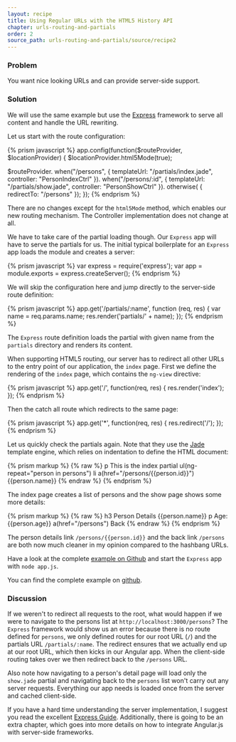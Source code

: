 ```yaml
---
layout: recipe
title: Using Regular URLs with the HTML5 History API
chapter: urls-routing-and-partials
order: 2
source_path: urls-routing-and-partials/source/recipe2
---
```


### Problem
You want nice looking URLs and can provide server-side support.

### Solution
We will use the same example but use the [Express](http://expressjs.com/) framework to serve all content and handle the URL rewriting.

Let us start with the route configuration:

{% prism javascript %}
app.config(function($routeProvider, $locationProvider) {
  $locationProvider.html5Mode(true);

  $routeProvider.
    when("/persons",
      { templateUrl: "/partials/index.jade",
        controller: "PersonIndexCtrl" }).
    when("/persons/:id",
      { templateUrl: "/partials/show.jade",
        controller: "PersonShowCtrl" }).
    otherwise( { redirectTo: "/persons" });
});
{% endprism %}

There are no changes except for the `html5Mode` method, which enables our new routing mechanism. The Controller implementation does not change at all.

We have to take care of the partial loading though. Our `Express` app will have to serve the partials for us. The initial typical boilerplate for an `Express` app loads the module and creates a server:

{% prism javascript %}
var express = require('express');
var app     = module.exports = express.createServer();
{% endprism %}

We will skip the configuration here and jump directly to the server-side route definition:

{% prism javascript %}
app.get('/partials/:name', function (req, res) {
  var name = req.params.name;
  res.render('partials/' + name);
});
{% endprism %}

The `Express` route definition loads the partial with given name from the `partials` directory and renders its content.

When supporting HTML5 routing, our server has to redirect all other URLs to the entry point of our application, the `index` page. First we define the rendering of the `index` page, which contains the `ng-view` directive:

{% prism javascript %}
app.get('/', function(req, res) {
  res.render('index');
});
{% endprism %}

Then the catch all route which redirects to the same page:

{% prism javascript %}
app.get('*', function(req, res) {
  res.redirect('/');
});
{% endprism %}

Let us quickly check the partials again. Note that they use the [Jade](http://jade-lang.com/) template engine, which relies on indentation to define the HTML document:

{% prism markup %}
{% raw %}
p This is the index partial
ul(ng-repeat="person in persons")
  li
    a(href="/persons/{{person.id}}"){{person.name}}
{% endraw %}
{% endprism %}

The index page creates a list of persons and the show page shows some more details:

{% prism markup %}
{% raw %}
h3 Person Details {{person.name}}
p Age: {{person.age}}
a(href="/persons") Back
{% endraw %}
{% endprism %}

The person details link `/persons/{{person.id}}` and the back link `/persons` are both now much cleaner in my opinion compared to the hashbang URLs.

Have a look at the complete [example on Github](https://github.com/fdietz/recipes-with-angular-js-examples/tree/master/chapter6/recipe2) and start the `Express` app with `node app.js`.

You can find the complete example on [github](https://github.com/fdietz/recipes-with-angular-js-examples/tree/master/chapter6/recipe2).

### Discussion
If we weren't to redirect all requests to the root, what would happen if we were to navigate to the persons list at `http://localhost:3000/persons`? The `Express` framework would show us an error because there is no route defined for `persons`, we only defined routes for our root URL (`/`) and the partials URL `/partials/:name`. The redirect ensures that we actually end up at our root URL, which then kicks in our Angular app. When the client-side routing takes over we then redirect back to the `/persons` URL.

Also note how navigating to a person's detail page will load only the `show.jade` partial and navigating back to the `persons` list won't carry out any server requests. Everything our app needs is loaded once from the server and cached client-side.

If you have a hard time understanding the server implementation, I suggest you read the excellent [Express Guide](http://expressjs.com/guide.html). Additionally, there is going to be an extra chapter, which goes into more details on how to integrate Angular.js with server-side frameworks.
